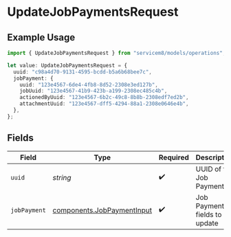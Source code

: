 # UpdateJobPaymentsRequest

## Example Usage

```typescript
import { UpdateJobPaymentsRequest } from "servicem8/models/operations";

let value: UpdateJobPaymentsRequest = {
  uuid: "c98a4d70-9131-4595-bcdd-b5a6b68bee7c",
  jobPayment: {
    uuid: "123e4567-6de4-4fb8-8d52-2308e3ed127b",
    jobUuid: "123e4567-41b9-423b-a199-2308ec485c4b",
    actionedByUuid: "123e4567-6b2c-49c8-8b8b-2308edf7ed2b",
    attachmentUuid: "123e4567-dff5-4294-88a1-2308e0646e4b",
  },
};
```

## Fields

| Field                                                                    | Type                                                                     | Required                                                                 | Description                                                              |
| ------------------------------------------------------------------------ | ------------------------------------------------------------------------ | ------------------------------------------------------------------------ | ------------------------------------------------------------------------ |
| `uuid`                                                                   | *string*                                                                 | :heavy_check_mark:                                                       | UUID of the Job Payment                                                  |
| `jobPayment`                                                             | [components.JobPaymentInput](../../models/components/jobpaymentinput.md) | :heavy_check_mark:                                                       | Job Payment fields to update                                             |
